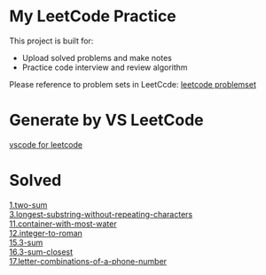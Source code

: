 # My LeetCode Practice

This project is built for:

- Upload solved problems and make notes
- Practice code interview and review algorithm

Please reference to problem sets in LeetCcde: [leetcode problemset](https://leetcode.com/problemset/all/)

# Generate by VS LeetCode

[vscode for leetcode](https://marketplace.visualstudio.com/items?itemName=shengchen.vscode-leetcode)

# Solved

[1.two-sum](https://github.com/oasis10702/leetcode/blob/master/easy/1.two-sum.js)\
[3.longest-substring-without-repeating-characters](https://github.com/oasis10702/leetcode/blob/master/medium/3.longest-substring-without-repeating-characters.js)\
[11.container-with-most-water](https://github.com/oasis10702/leetcode/blob/master/medium/11.container-with-most-water.js)\
[12.integer-to-roman](https://github.com/oasis10702/leetcode/blob/master/medium/12.integer-to-roman.js)\
[15.3-sum](https://github.com/oasis10702/leetcode/blob/master/medium/15.3-sum.js)\
[16.3-sum-closest](https://github.com/oasis10702/leetcode/blob/master/medium/16.3-sum-closest)\
[17.letter-combinations-of-a-phone-number](https://github.com/oasis10702/leetcode/blob/master/medium/17.letter-combinations-of-a-phone-number)
